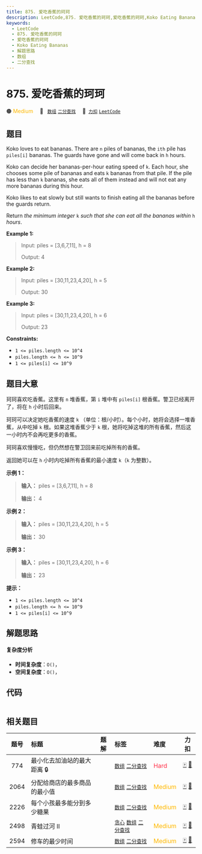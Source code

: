 ```yaml
---
title: 875. 爱吃香蕉的珂珂
description: LeetCode,875. 爱吃香蕉的珂珂,爱吃香蕉的珂珂,Koko Eating Bananas,解题思路,数组,二分查找
keywords:
  - LeetCode
  - 875. 爱吃香蕉的珂珂
  - 爱吃香蕉的珂珂
  - Koko Eating Bananas
  - 解题思路
  - 数组
  - 二分查找
---
```


# 875. 爱吃香蕉的珂珂

🟠 <font color=#ffb800>Medium</font>&emsp; 🔖&ensp; [`数组`](/tag/array.md) [`二分查找`](/tag/binary-search.md)&emsp; 🔗&ensp;[`力扣`](https://leetcode.cn/problems/koko-eating-bananas) [`LeetCode`](https://leetcode.com/problems/koko-eating-bananas)

## 题目

Koko loves to eat bananas. There are `n` piles of bananas, the `ith` pile has
`piles[i]` bananas. The guards have gone and will come back in `h` hours.

Koko can decide her bananas-per-hour eating speed of `k`. Each hour, she
chooses some pile of bananas and eats `k` bananas from that pile. If the pile
has less than `k` bananas, she eats all of them instead and will not eat any
more bananas during this hour.

Koko likes to eat slowly but still wants to finish eating all the bananas
before the guards return.

Return _the minimum integer_ `k` _such that she can eat all the bananas
within_ `h` _hours_.



**Example 1:**

> Input: piles = [3,6,7,11], h = 8
> 
> Output: 4

**Example 2:**

> Input: piles = [30,11,23,4,20], h = 5
> 
> Output: 30

**Example 3:**

> Input: piles = [30,11,23,4,20], h = 6
> 
> Output: 23

**Constraints:**

  * `1 <= piles.length <= 10^4`
  * `piles.length <= h <= 10^9`
  * `1 <= piles[i] <= 10^9`


## 题目大意

珂珂喜欢吃香蕉。这里有 `n` 堆香蕉，第 `i` 堆中有 `piles[i]` 根香蕉。警卫已经离开了，将在 `h` 小时后回来。

珂珂可以决定她吃香蕉的速度 `k` （单位：根/小时）。每个小时，她将会选择一堆香蕉，从中吃掉 `k` 根。如果这堆香蕉少于 `k`
根，她将吃掉这堆的所有香蕉，然后这一小时内不会再吃更多的香蕉。  

珂珂喜欢慢慢吃，但仍然想在警卫回来前吃掉所有的香蕉。

返回她可以在 `h` 小时内吃掉所有香蕉的最小速度 `k`（`k` 为整数）。



**示例 1：**

> 
> 
> 
> 
> 
> **输入：** piles = [3,6,7,11], h = 8
> 
> **输出：** 4
> 
> 

**示例 2：**

> 
> 
> 
> 
> 
> **输入：** piles = [30,11,23,4,20], h = 5
> 
> **输出：** 30
> 
> 

**示例 3：**

> 
> 
> 
> 
> 
> **输入：** piles = [30,11,23,4,20], h = 6
> 
> **输出：** 23
> 
> 



**提示：**

  * `1 <= piles.length <= 10^4`
  * `piles.length <= h <= 10^9`
  * `1 <= piles[i] <= 10^9`


## 解题思路

#### 复杂度分析

- **时间复杂度**：`O()`，
- **空间复杂度**：`O()`，

## 代码

```javascript

```

## 相关题目

<!-- prettier-ignore -->
| 题号 | 标题 | 题解 | 标签 | 难度 | 力扣 |
| :------: | :------ | :------: | :------ | :------ | :------: |
| 774 | 最小化去加油站的最大距离 🔒 |  |  [`数组`](/tag/array.md) [`二分查找`](/tag/binary-search.md) | <font color=#ff334b>Hard</font> | [🀄️](https://leetcode.cn/problems/minimize-max-distance-to-gas-station) [🔗](https://leetcode.com/problems/minimize-max-distance-to-gas-station) |
| 2064 | 分配给商店的最多商品的最小值 |  |  [`数组`](/tag/array.md) [`二分查找`](/tag/binary-search.md) | <font color=#ffb800>Medium</font> | [🀄️](https://leetcode.cn/problems/minimized-maximum-of-products-distributed-to-any-store) [🔗](https://leetcode.com/problems/minimized-maximum-of-products-distributed-to-any-store) |
| 2226 | 每个小孩最多能分到多少糖果 |  |  [`数组`](/tag/array.md) [`二分查找`](/tag/binary-search.md) | <font color=#ffb800>Medium</font> | [🀄️](https://leetcode.cn/problems/maximum-candies-allocated-to-k-children) [🔗](https://leetcode.com/problems/maximum-candies-allocated-to-k-children) |
| 2498 | 青蛙过河 II |  |  [`贪心`](/tag/greedy.md) [`数组`](/tag/array.md) [`二分查找`](/tag/binary-search.md) | <font color=#ffb800>Medium</font> | [🀄️](https://leetcode.cn/problems/frog-jump-ii) [🔗](https://leetcode.com/problems/frog-jump-ii) |
| 2594 | 修车的最少时间 |  |  [`数组`](/tag/array.md) [`二分查找`](/tag/binary-search.md) | <font color=#ffb800>Medium</font> | [🀄️](https://leetcode.cn/problems/minimum-time-to-repair-cars) [🔗](https://leetcode.com/problems/minimum-time-to-repair-cars) |